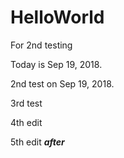 # HelloWorld
For 2nd testing

Today is Sep 19, 2018. 

2nd test on Sep 19, 2018.

3rd test


4th edit


5th edit ***after***

